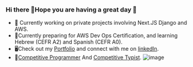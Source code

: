 ### Hi there 👋Hope you are having a great day 🤗
- 🔭 Currently working on private projects involving Next.JS Django and AWS.
- 🌱Currently preparing for AWS Dev Ops Certification, and learning Hebrew (CEFR A2) and Spanish (CEFR A0).
- 🖥️Check out my [Portfolio][5] and connect with me on [linkedIn][4].
- 🏅[Competitive Programmer][3] And [Competitive Typist][2].
![image](https://github.com/user-attachments/assets/1100ec0b-c8ee-427c-a05a-3d439e16a1e5)


[1]: <https://github.com/TISHARP?tab=repositories>
[2]: <https://data.typeracer.com/pit/profile?user=bevigilantheiscomingback>
[3]: <https://leetcode.com/u/sharpdevtrev/>
[4]: <https://www.linkedin.com/in/trevor-sharp-dev/>
[5]: <https://sharptrev.dev/>
